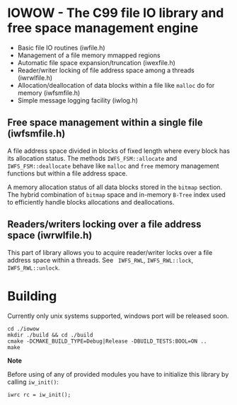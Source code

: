 # 

IOWOW - The C99 file IO library and free space management engine
================================================================

* Basic file IO routines (iwfile.h)
* Management of a file memory mmapped regions 
* Automatic file space expansion/truncation (iwexfile.h)
* Reader/writer locking of file address space among a threads (iwrwlfile.h)  
* Allocation/deallocation of data blocks within a file like `malloc` do for memory (iwfsmfile.h)
* Simple message logging facility (iwlog.h) 


Free space management within a single file (iwfsmfile.h)
--------------------------------------------------------

A file address space divided in blocks of fixed length where 
every block has its allocation status. The methods
`IWFS_FSM::allocate` and `IWFS_FSM::deallocate` behave like `malloc` and `free` 
memory management functions but within a file address space. 

A memory allocation status of all data blocks stored in the `bitmap` section. 
The hybrid combination of `bitmap` space and in-memory `B-Tree` index used to 
efficiently handle blocks allocations and deallocations.

Readers/writers locking over a file address space (iwrwlfile.h)
---------------------------------------------------------------

This part of library allows you to acquire reader/writer locks over a file 
address space within a threads. See ` IWFS_RWL`, `IWFS_RWL::lock`, `IWFS_RWL::unlock`.


Building
========

Currently only unix systems supported, windows port will be released soon. 

    cd ./iowow
    mkdir ./build && cd ./build
    cmake -DCMAKE_BUILD_TYPE=Debug|Release -DBUILD_TESTS:BOOL=ON .. 
    make
    
**Note** 

Before using of any of provided modules you have to initialize this library by 
calling `iw_init()`:

    iwrc rc = iw_init();


